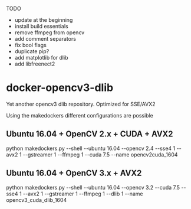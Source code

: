 TODO
- update at the beginning
- install build essentials
- remove ffmpeg from opencv
- add comment separators
- fix bool flags
- duplicate pip?
- add matplotlib for dlib
- add libfreenect2

# docker-opencv3-dlib
Yet another opencv3 dlib repository. Optimized for SSE/AVX2

Using the makedockers different configurations are possible

## Ubuntu 16.04 + OpenCV 2.x + CUDA + AVX2
python makedockers.py --shell --ubuntu 16.04 --opencv 2.4 --sse4 1 --avx2 1 --gstreamer 1 --ffmpeg 1 --cuda 7.5 --name opencv2cuda_1604

## Ubuntu 16.04 + OpenCV 3.x + AVX2
python makedockers.py --shell --ubuntu 16.04 --opencv 3.2 --cuda 7.5 --sse4 1 --avx2 1 --gstreamer 1 --ffmpeg 1 --dlib 1 --name opencv3_cuda_dlib_1604